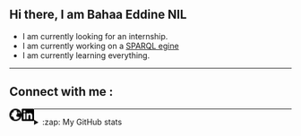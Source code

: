 ## Hi there, I am Bahaa Eddine NIL

- I am currently looking for an internship.
- I am currently working on a [SPARQL egine][sparqlengine]
- I am currently learning everything.

---

## Connect with me :

[<img align="left" alt="Website" width="22px" src="assets/globe.svg" />][website]
[<img align="left" alt="LinkedIn" width="22px" src="assets/linkedin.svg" />][linkedin]

---

<details>
  <summary>:zap: My GitHub stats</summary>
  <img align="left" alt="My GitHub stats" src="https://github-readme-stats.codestackr.vercel.app/api?username=nilbahaaeddine&show_icons=true&hide_border=true" />
</details>

[website]: https://www.nilbahaaeddine.ovh
[linkedin]: https://linkedin.com/in/nilbahaaeddine
[sparqlengine]: https://github.com/nilbahaaeddine/SPARQL_Engine